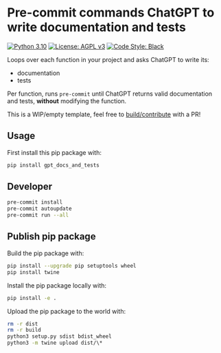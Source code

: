 # Pre-commit commands ChatGPT to write documentation and tests

[![Python 3.10][python_badge]](https://www.python.org/downloads/release/python-3106/)
[![License: AGPL v3][agpl3_badge]](https://www.gnu.org/licenses/agpl-3.0)
[![Code Style: Black][black_badge]](https://github.com/ambv/black)

Loops over each function in your project and asks ChatGPT to write its:

- documentation
- tests

Per function, runs `pre-commit` until ChatGPT returns valid documentation and tests,
**without** modifying the function.

This is a WIP/empty template, feel free to [build/contribute](https://github.com/HiveMinds/ChatGPT-documentation-tests/issues/1)
with a PR!

## Usage

First install this pip package with:

```bash
pip install gpt_docs_and_tests
```

## Developer

```bash
pre-commit install
pre-commit autoupdate
pre-commit run --all
```

## Publish pip package

Build the pip package with:

```bash
pip install --upgrade pip setuptools wheel
pip install twine
```

Install the pip package locally with:

```bash
pip install -e .
```

Upload the pip package to the world with:

```bash
rm -r dist
rm -r build
python3 setup.py sdist bdist_wheel
python3 -m twine upload dist/\*
```

<!-- Un-wrapped URL's below (Mostly for Badges) -->

[agpl3_badge]: https://img.shields.io/badge/License-AGPL_v3-blue.svg
[black_badge]: https://img.shields.io/badge/code%20style-black-000000.svg
[python_badge]: https://img.shields.io/badge/python-3.6-blue.svg
